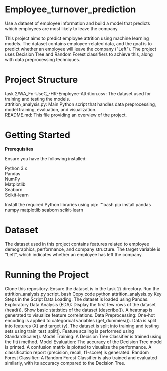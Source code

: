 # Employee_turnover_prediction
Use a dataset of employee information and build a model that predicts which employees are most likely to leave the company


This project aims to predict employee attrition using machine learning models. The dataset contains employee-related data, and the goal is to predict whether an employee will leave the company ("Left"). The project uses Decision Tree and Random Forest classifiers to achieve this, along with data preprocessing techniques.

# Project Structure

task 2/WA_Fn-UseC_-HR-Employee-Attrition.csv: The dataset used for training and testing the models.<br />
attrition_analysis.py: Main Python script that handles data preprocessing, model training, evaluation, and visualization.<br />
README.md: This file providing an overview of the project.<br />

# Getting Started<br /> 
**Prerequisites**<br />

Ensure you have the following installed:<br />

Python 3.x<br />
Pandas<br />
NumPy<br />
Matplotlib<br />
Seaborn<br />
Scikit-learn<br />

Install the required Python libraries using pip:
'''bash 
pip install pandas numpy matplotlib seaborn scikit-learn

# Dataset
The dataset used in this project contains features related to employee demographics, performance, and company structure. The target variable is "Left", which indicates whether an employee has left the company.

# Running the Project

Clone this repository.
Ensure the dataset is in the task 2/ directory.
Run the attrition_analysis.py script.
bash
Copy code
python attrition_analysis.py
Key Steps in the Script
Data Loading: The dataset is loaded using Pandas.
Exploratory Data Analysis (EDA):
Display the first few rows of the dataset (head()).
Show basic statistics of the dataset (describe()).
A heatmap is generated to visualize feature correlations.
Data Preprocessing:
One-hot encoding is applied to categorical variables (get_dummies()).
Data is split into features (X) and target (y).
The dataset is split into training and testing sets using train_test_split().
Feature scaling is performed using StandardScaler().
Model Training:
A Decision Tree Classifier is trained using the fit() method.
Model Evaluation:
The accuracy of the Decision Tree model is printed.
A confusion matrix is plotted to visualize the performance.
A classification report (precision, recall, f1-score) is generated.
Random Forest Classifier:
A Random Forest Classifier is also trained and evaluated similarly, with its accuracy compared to the Decision Tree.


